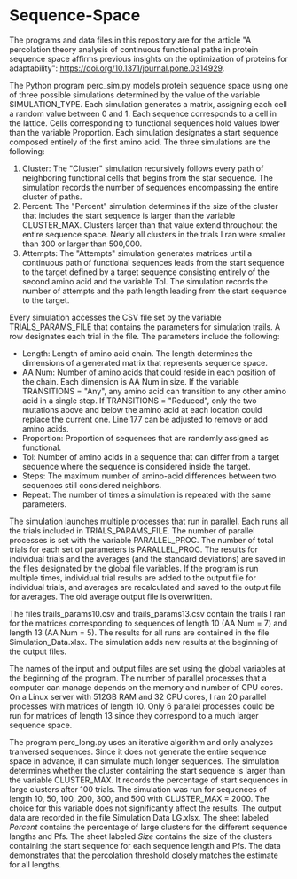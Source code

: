 # Sequence-Space
The programs and data files in this repository are for the article "A percolation theory analysis of continuous functional paths 
in protein sequence space affirms previous insights on the optimization of proteins for adaptability": https://doi.org/10.1371/journal.pone.0314929.

The Python program perc_sim.py models protein sequence space using one of three possible simulations determined by the value of the variable SIMULATION_TYPE. Each simulation generates a matrix, assigning each cell a random value between 0 and 1. Each sequence corresponds to a cell in the lattice. Cells corresponding to functional sequences hold values lower than the variable Proportion. Each simulation designates a start sequence composed entirely of the first amino acid. The three simulations are the following:
1. Cluster: The "Cluster" simulation recursively follows every path of neighboring functional cells that begins from the star sequence. The simulation records the number of sequences encompassing the entire cluster of paths.
2. Percent: The "Percent" simulation determines if the size of the cluster that includes the start sequence is larger than the variable CLUSTER_MAX. Clusters larger than that value extend throughout the entire sequence space. Nearly all clusters in the trials I ran were smaller than 300 or larger than 500,000. 
3. Attempts: The "Attempts" simulation generates matrices until a continuous path of functional sequences leads from the start sequence to the target defined by a target sequence consisting entirely of the second amino acid and the variable Tol. The simulation records the number of attempts and the path length leading from the start sequence to the target.

Every simulation accesses the CSV file set by the variable TRIALS_PARAMS_FILE that contains the parameters for simulation trails. A row designates each trial in the file. The parameters include the following: 
* Length: Length of amino acid chain. The length determines the dimensions of a generated matrix that represents sequence space.
* AA Num: Number of amino acids that could reside in each position of the chain. Each dimension is AA Num in size. If the variable TRANSITIONS = "Any", any amino acid can transition to any other amino acid in a single step. If TRANSITIONS = "Reduced", only the two mutations above and below the amino acid at each location could replace the current one. Line 177 can be adjusted to remove or add amino acids. 
* Proportion: Proportion of sequences that are randomly assigned as functional. 
* Tol: Number of amino acids in a sequence that can differ from a target sequence where the sequence is considered inside the target.
* Steps: The maximum number of amino-acid differences between two sequences still considered neighbors.
* Repeat: The number of times a simulation is repeated with the same parameters. 

The simulation launches multiple processes that run in parallel. Each runs all the trials included in TRIALS_PARAMS_FILE. The number of parallel processes is set with the variable PARALLEL_PROC. The number of total trials for each set of parameters is PARALLEL_PROC. The results for individual trials and the averages (and the standard deviations) are saved in the files designated by the global file variables. If the program is run multiple times, individual trial results are added to the output file for individual trials, and averages are recalculated and saved to the output file for averages. The old average output file is overwritten. 

The files trails_params10.csv and trails_params13.csv contain the trails I ran for the matrices corresponding to sequences of length 10 (AA Num = 7) and length 13 (AA Num = 5). The results for all runs are contained in the file Simulation_Data.xlsx. The simulation adds new results at the beginning of the output files.  

The names of the input and output files are set using the global variables at the beginning of the program. The number of parallel processes that a computer can manage depends on the memory and number of CPU cores. On a Linux server with 512GB RAM and 32 CPU cores, I ran 20 parallel processes with matrices of length 10. Only 6 parallel processes could be run for matrices of length 13 since they correspond to a much larger sequence space. 

The program perc_long.py uses an iterative algorithm and only analyzes tranversed sequences. Since it does not generate the entire sequence space in advance, it can simulate much longer sequences. The simulation determines whether the cluster containing the start sequence is larger than the variable CLUSTER_MAX. It records the percentage of start sequences in large clusters after 100 trials. The simulation was run for sequences of length 10, 50, 100, 200, 300, and 500 with CLUSTER_MAX = 2000. The choice for this variable does not significantly affect the results. The output data are recorded in the file Simulation Data LG.xlsx. The sheet labeled _Percent_ contains the percentage of large clusters for the different sequence langths and Pfs. The sheet labeled _Size_ contains the size of the clusters containing the start sequence for each sequence length and Pfs. The data demonstrates that the percolation threshold closely matches the estimate for all lengths. 
